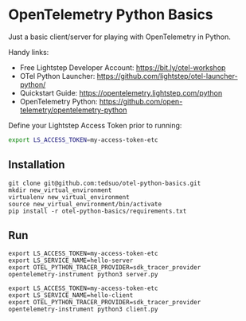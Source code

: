 # OpenTelemetry Python Basics

Just a basic client/server for playing with OpenTelemetry in Python.

Handy links:

* Free Lightstep Developer Account: https://bit.ly/otel-workshop
* OTel Python Launcher: https://github.com/lightstep/otel-launcher-python/
* Quickstart Guide: https://opentelemetry.lightstep.com/python
* OpenTelemetry Python: https://github.com/open-telemetry/opentelemetry-python

Define your Lightstep Access Token prior to running:

```sh
export LS_ACCESS_TOKEN=my-access-token-etc
```

## Installation
```
git clone git@github.com:tedsuo/otel-python-basics.git
mkdir new_virtual_environment
virtualenv new_virtual_environment
source new_virtual_environment/bin/activate
pip install -r otel-python-basics/requirements.txt
```

## Run

```
export LS_ACCESS_TOKEN=my-access-token-etc
export LS_SERVICE_NAME=hello-server
export OTEL_PYTHON_TRACER_PROVIDER=sdk_tracer_provider
opentelemetry-instrument python3 server.py
```

```
export LS_ACCESS_TOKEN=my-access-token-etc
export LS_SERVICE_NAME=hello-client
export OTEL_PYTHON_TRACER_PROVIDER=sdk_tracer_provider
opentelemetry-instrument python3 client.py
```
